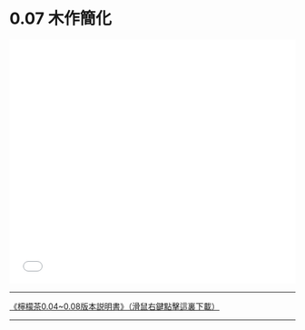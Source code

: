 # 0.07 木作簡化

<iframe id=sbrxp src="//player.bilibili.com/player.html?aid=808327597&bvid=BV1d34y1i7kG&cid=488749623&page=1" scrolling="no" border="0" frameborder="no" framespacing="0" allowfullscreen="true" style="width: 640px; height: 430px; max-width: 100%"> </iframe> 

---

<a href="/zh/assets/files/LemonTea_v0.08_zh.pdf" download>《檸檬茶0.04~0.08版本説明書》（滑鼠右鍵點擊這裏下載）</a>

---